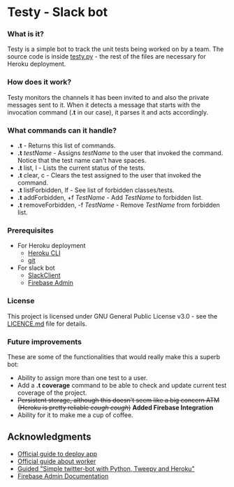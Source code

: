 
# Testy - Slack bot

### What is it?

Testy is a simple bot to track the unit tests being worked on by a team. The source code is inside [testy.py](testy.py) - the rest of the files are necessary for Heroku deployment.

### How does it work?

Testy monitors the channels it has been invited to and also the private messages sent to it.
When it detects a message that starts with the invocation command (**.t** in our case), it parses it
and acts accordingly.

### What commands can it handle?

* **.t** - Returns this list of commands.
* **.t** _testName_ - Assigns _testName_ to the user that invoked the command. Notice that the test name can't have spaces.
* **.t** list, l - Lists the current status of the tests.
* **.t** clear, c - Clears the test assigned to the user that invoked the command.
* **.t** listForbidden, lf - See list of forbidden classes/tests.
* **.t** addForbidden, +f _TestName_ - Add _TestName_ to forbidden list.
* **.t** removeForbidden, -f _TestName_ - Remove _TestName_ from forbidden list.
### Prerequisites 

* For Heroku deployment
    * [Heroku CLI](https://devcenter.heroku.com/articles/getting-started-with-python#set-up)
    * [git](https://git-scm.com/downloads)
* For slack bot
    * [SlackClient](https://pypi.python.org/pypi/slackclient)
    * [Firebase Admin](https://github.com/firebase/firebase-admin-python)

### License

This project is licensed under GNU General Public License v3.0 - see the [LICENCE.md](LICENCE.md) file for details.

### Future improvements

These are some of the functionalities that would really make this a superb bot:
* Ability to assign more than one test to a user.
* Add a **.t coverage** command to be able to check and update current test coverage of the project.
* ~~Persistent storage, although this doesn't seem like a big concern ATM (Heroku is pretty reliable _cough cough_)~~ **Added Firebase Integration**
* Ability for it to make me a cup of coffee.

## Acknowledgments

* [Official guide to deploy app](https://devcenter.heroku.com/articles/getting-started-with-python#introduction)
* [Official guide about worker](https://devcenter.heroku.com/articles/background-jobs-queueing)
* [Guided "Simple twitter-bot with Python, Tweepy and Heroku"](http://briancaffey.github.io/2016/04/05/twitter-bot-tutorial.html)
* [Firebase Admin Documentation](https://firebase.google.com/docs/reference/admin/python/firebase_admin.db)
